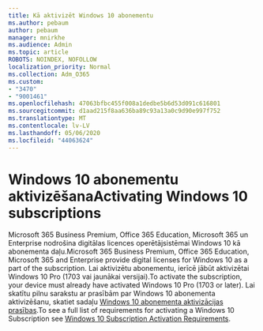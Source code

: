 ```yaml
---
title: Kā aktivizēt Windows 10 abonementu
ms.author: pebaum
author: pebaum
manager: mnirkhe
ms.audience: Admin
ms.topic: article
ROBOTS: NOINDEX, NOFOLLOW
localization_priority: Normal
ms.collection: Adm_O365
ms.custom:
- "3470"
- "9001461"
ms.openlocfilehash: 47063bfbc455f008a1dedbe5b6d53d091c616801
ms.sourcegitcommit: d1aad215f8aa636ba89c93a13a0c9d90e997f752
ms.translationtype: MT
ms.contentlocale: lv-LV
ms.lasthandoff: 05/06/2020
ms.locfileid: "44063624"
---
```

# <a name="activating-windows-10-subscriptions"></a><span data-ttu-id="b2693-102">Windows 10 abonementu aktivizēšana</span><span class="sxs-lookup"><span data-stu-id="b2693-102">Activating Windows 10 subscriptions</span></span>

<span data-ttu-id="b2693-103">Microsoft 365 Business Premium, Office 365 Education, Microsoft 365 un Enterprise nodrošina digitālas licences operētājsistēmai Windows 10 kā abonementa daļu.</span><span class="sxs-lookup"><span data-stu-id="b2693-103">Microsoft 365 Business Premium, Office 365 Education, Microsoft 365 and Enterprise provide digital licenses for Windows 10 as a part of the subscription.</span></span> <span data-ttu-id="b2693-104">Lai aktivizētu abonementu, ierīcē jābūt aktivizētai Windows 10 Pro (1703 vai jaunākai versijai).</span><span class="sxs-lookup"><span data-stu-id="b2693-104">To activate the subscription, your device must already have activated Windows 10 Pro (1703 or later).</span></span> <span data-ttu-id="b2693-105">Lai skatītu pilnu sarakstu ar prasībām par Windows 10 abonementa aktivizēšanu, skatiet sadaļu [Windows 10 abonementa aktivizācijas prasības](https://docs.microsoft.com/windows/deployment/windows-10-subscription-activation#requirements).</span><span class="sxs-lookup"><span data-stu-id="b2693-105">To see a full list of requirements for activating a Windows 10 Subscription see [Windows 10 Subscription Activation Requirements](https://docs.microsoft.com/windows/deployment/windows-10-subscription-activation#requirements).</span></span>
